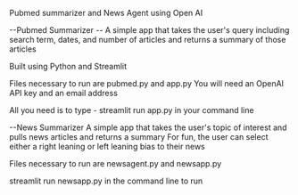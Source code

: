 Pubmed summarizer and News Agent using Open AI


--Pubmed Summarizer --
A simple app that takes the user's query including search term, dates, and number of articles and returns a summary of those articles

Built using Python and Streamlit

Files necessary to run are pubmed.py and app.py
You will need an OpenAI API key and an email address

All you need is to type - streamlit run app.py in your command line

--News Summarizer
A simple app that takes the user's topic of interest and pulls news articles and returns a summary
For fun, the user can select either a right leaning or left leaning bias to their news

Files necessary to run are newsagent.py and newsapp.py

streamlit run newsapp.py in the command line to run